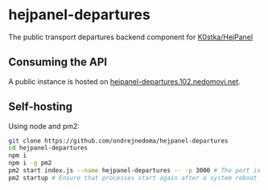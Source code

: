 # hejpanel-departures
The public transport departures backend component for [K0stka/HejPanel](https://github.com/K0stka/HejPanel)

## Consuming the API
A public instance is hosted on [hejpanel-departures.102.nedomovi.net](https://hejpanel-departures.102.nedomovi.net).

## Self-hosting
Using node and pm2:
```sh
git clone https://github.com/ondrejnedoma/hejpanel-departures
cd hejpanel-departures
npm i
npm i -g pm2
pm2 start index.js --name hejpanel-departures -- -p 3000 # The port is optional and defaults to 42069 if unspecified
pm2 startup # Ensure that processes start again after a system reboot
```